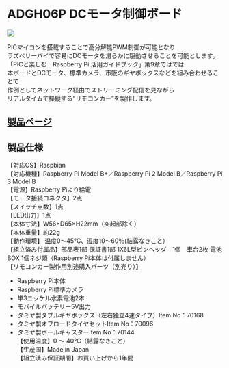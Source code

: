 # ADGH06P DCモータ制御ボード

![](https://bit-trade-one.co.jp/wp/wp-content/uploads/2017/03/340e58cccdf950e9162fcc7288c1b20d.png)

PICマイコンを搭載することで高分解能PWM制御が可能となり  
ラズペリーパイで容易にDCモータを滑らかに駆動させることを可能とします。  
「PICと楽しむ　Raspberry Pi 活用ガイドブック」第9章ではでは  
本ボードとDCモータ、標準カメラ、市販のギヤボックスなどを組み合わせることで  
作例としてネットワーク経由でストリーミング配信を見ながら  
リアルタイムで操縦する“リモコンカー”を製作します。  

## [製品ページ](https://bit-trade-one.co.jp/product/picraspi/adgh06p/)

## 製品仕様

【対応OS】Raspbian  
【対応機種】Raspberry Pi Model B+／Raspberry Pi 2 Model B／Raspberry Pi 3 Model B  
【電源】Raspberry Piより給電  
【モータ接続コネクタ】2点  
【スイッチ点数】1点  
【LED出力】1点  
【本体寸法】W56×D65×H22mm（突起部除く）  
【本体重量】約22g  
【動作環境】 温度0～45℃、湿度10～60％(結露なきこと）  
【組立済み付属品】部品表1部 保証書1部 1X6L型ピンヘッダ　1個　車台2枚 電池BOX 1個ネジ類（Raspberry Pi本体は付属しません）  
【リモコンカー製作用別途購入パーツ（別売り）】  
 - Raspberry Pi本体
 - Raspberry Pi標準カメラ
 - 単3ニッケル水素電池2本
 - モバイルバッテリー5V出力
 - タミヤ製ダブルギヤボックス（左右独立4速タイプ）Item No：70168
 - タミヤ製オフロードタイヤセットItem No：70096
 - タミヤ製ボールキャスターItem No：70144  
【使用温度】0 ～ 40℃（結露なきこと）  
【生産国】Made in Japan　  
【組立済み保証期間】お買い上げから1年間
